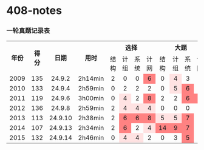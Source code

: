 # 408-notes

### 一轮真题记录表

<table>
    <tr align="middle">
        <th rowspan=2>年份</th>
        <th rowspan=2>得分</th>
        <th rowspan=2>日期</th>
        <th rowspan=2>用时</th>
        <th colspan=4>选择</th>
        <th colspan=4>大题</td>
    </tr>
    <tr align="middle">
        <td>结构</td>
        <td>计组</td>
        <td>系统</td>
        <td>计网</td>
        <td>结构</td>
        <td>计组</td>
        <td>系统</td>
        <td>计网</td>
    </tr>
    <tr align="middle">
        <td>2009</td>
        <td>135</td>
        <td>24.9.2</td>
        <td>2h14min</td>
        <td>2</td>
        <td>0</td>
        <td>0</td>
        <td bgcolor=#ff8282>6</td>
        <td>0</td>
        <td bgcolor=#ffe2e2>4</td>
        <td>3</td>
        <td>0</td>
    </tr>
	<tr align="middle">
        <td>2010</td>
        <td>133</td>
        <td>24.9.4</td>
        <td>2h59min</td>
        <td>0</td>
        <td>2</td>
        <td>2</td>
        <td>2</td>
        <td>0</td>
        <td bgcolor=#ffe2e2>5</td>
        <td bgcolor=#ff8282>6</td>
        <td>0</td>
    </tr>
	<tr align="middle">
        <td>2011</td>
        <td>119</td>
        <td>24.9.6</td>
        <td>3h00min</td>
        <td>0</td>
        <td bgcolor=#ffe2e2>4</td>
        <td>2</td>
        <td bgcolor=#ff8282>8</td>
        <td>2</td>
        <td>2</td>
        <td bgcolor=#ff8282>6</td>
        <td bgcolor=#ff8282>7</td>
    </tr>
	<tr align="middle">
        <td>2012</td>
        <td>136</td>
        <td>24.9.8</td>
        <td>2h59min</td>
        <td>2</td>
        <td bgcolor=#ffe2e2>4</td>
        <td bgcolor=#ffe2e2>4</td>
        <td bgcolor=#ffe2e2>4</td>
        <td>0</td>
        <td>0</td>
        <td>0</td>
        <td>0</td>
    </tr>
	<tr align="middle">
        <td>2013</td>
        <td>113</td>
        <td>24.9.10</td>
        <td>2h38min</td>
        <td>2</td>
        <td bgcolor=#ff8282>6</td>
        <td bgcolor=#ff8282>6</td>
        <td bgcolor=#ff8282>8</td>
        <td bgcolor=#ffe2e2>5</td>
        <td bgcolor=#ffe2e2>5</td>
        <td bgcolor=#ff8282>7</td>
        <td >2</td>
    </tr>
	<tr align="middle">
        <td>2014</td>
        <td>107</td>
        <td>24.9.13</td>
        <td>2h34min</td>
        <td>2</td>
        <td bgcolor=#ff8282>6</td>
        <td>2</td>
        <td bgcolor=#ffe2e2>4</td>
        <td bgcolor=#ff8282>14</td>
        <td bgcolor=#ff8282>9</td>
        <td bgcolor=#ff8282>7</td>
        <td >3</td>
    </tr>
	<tr align="middle">
        <td>2015</td>
        <td>132</td>
        <td>24.9.14</td>
        <td>2h46min</td>
        <td>0</td>
        <td bgcolor=#ffe2e2>4</td>
        <td bgcolor=#ffe2e2>4</td>
        <td >2</td>
        <td >0</td>
        <td >3</td>
        <td bgcolor=#ff8282>5</td>
        <td >1</td>
    </tr>
</table>

